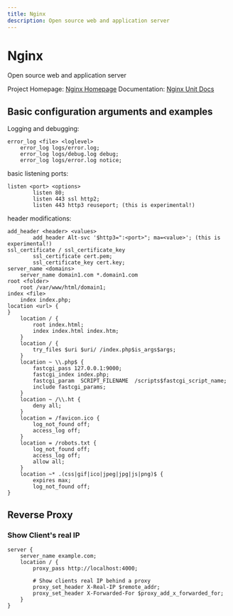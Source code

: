 ```yaml
---
title: Nginx
description: Open source web and application server
---
```


# Nginx

Open source web and application server

Project Homepage: [Nginx Homepage](https://www.nginx.com/)
Documentation: [Nginx Unit Docs](https://unit.nginx.org/)

## Basic configuration arguments and examples

Logging and debugging:

```nginx
error_log <file> <loglevel>
    error_log logs/error.log;
    error_log logs/debug.log debug;
    error_log logs/error.log notice;
```

basic listening ports:

```nginx
listen <port> <options>
        listen 80;
        listen 443 ssl http2;
        listen 443 http3 reuseport; (this is experimental!)
```

header modifications:

```nginx
add_header <header> <values>
        add_header Alt-svc '$http3=":<port>"; ma=<value>'; (this is experimental!)
ssl_certificate / ssl_certificate_key
        ssl_certificate cert.pem;
        ssl_certificate_key cert.key;
server_name <domains>
    server_name domain1.com *.domain1.com
root <folder>
    root /var/www/html/domain1;
index <file>
    index index.php;
location <url> {
}
    location / {
        root index.html;
        index index.html index.htm;
    }
    location / {
        try_files $uri $uri/ /index.php$is_args$args;
    }
    location ~ \\.php$ {
        fastcgi_pass 127.0.0.1:9000;
        fastcgi_index index.php;
        fastcgi_param  SCRIPT_FILENAME  /scripts$fastcgi_script_name;
        include fastcgi_params;
    }
    location ~ /\\.ht {
        deny all;
    }
    location = /favicon.ico {
        log_not_found off;
        access_log off;
    }
    location = /robots.txt {
        log_not_found off;
        access_log off;
        allow all;
    }
    location ~* .(css|gif|ico|jpeg|jpg|js|png)$ {
        expires max;
        log_not_found off;
}
```

## Reverse Proxy

### Show Client's real IP

```nginx
server {
    server_name example.com;
    location / {
        proxy_pass http://localhost:4000;

        # Show clients real IP behind a proxy
        proxy_set_header X-Real-IP $remote_addr;
        proxy_set_header X-Forwarded-For $proxy_add_x_forwarded_for;
    }
}
```
